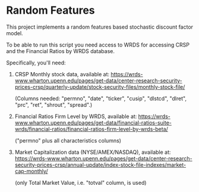 # Random Features

This project implements a random features based stochastic discount factor model.

To be able to run this script you need access to WRDS for accessing CRSP and the Financial Ratios by WRDS database.

Specifically, you'll need:
1) CRSP Monthly stock data, available at: https://wrds-www.wharton.upenn.edu/pages/get-data/center-research-security-prices-crsp/quarterly-update/stock-security-files/monthly-stock-file/
   
   (Columns needed: "permno", "date", "ticker", "cusip", "dlstcd", "dlret", "prc",
 "ret", "shrout", "spread".)
3) Financial Ratios Firm Level by WRDS, available at: https://wrds-www.wharton.upenn.edu/pages/get-data/financial-ratios-suite-wrds/financial-ratios/financial-ratios-firm-level-by-wrds-beta/
   
   ("permno" plus all characteristics columns)
5) Market Capitalization data (NYSE/AMEX/NASDAQ), available at: https://wrds-www.wharton.upenn.edu/pages/get-data/center-research-security-prices-crsp/annual-update/index-stock-file-indexes/market-cap-monthly/
   
   (only Total Market Value, i.e. "totval" column, is used)
